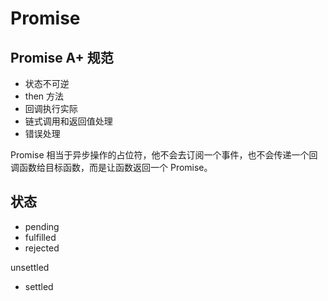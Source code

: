 # Promise

## Promise A+ 规范
- 状态不可逆
- then 方法
- 回调执行实际
- 链式调用和返回值处理
- 错误处理

Promise 相当于异步操作的占位符，他不会去订阅一个事件，也不会传递一个回调函数给目标函数，而是让函数返回一个 Promise。

## 状态
- pending
- fulfilled
- rejected

unsettled
- settled

